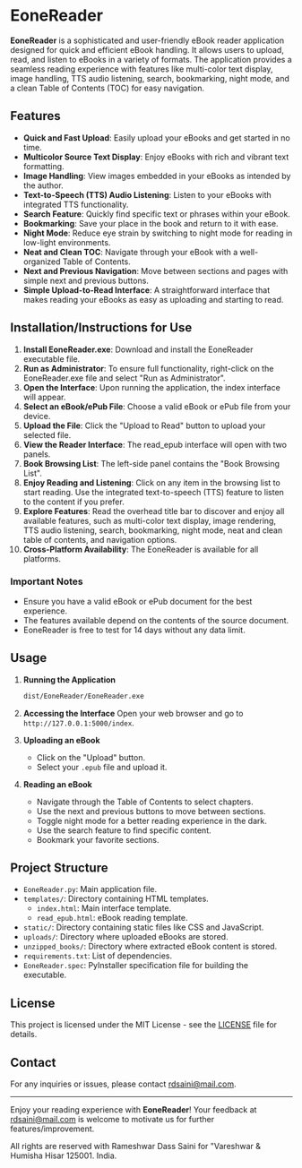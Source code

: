 

# EoneReader

**EoneReader** is a sophisticated and user-friendly eBook reader application designed for quick and efficient eBook handling. It allows users to upload, read, and listen to eBooks in a variety of formats. The application provides a seamless reading experience with features like multi-color text display, image handling, TTS audio listening, search, bookmarking, night mode, and a clean Table of Contents (TOC) for easy navigation.

## Features

- **Quick and Fast Upload**: Easily upload your eBooks and get started in no time.
- **Multicolor Source Text Display**: Enjoy eBooks with rich and vibrant text formatting.
- **Image Handling**: View images embedded in your eBooks as intended by the author.
- **Text-to-Speech (TTS) Audio Listening**: Listen to your eBooks with integrated TTS functionality.
- **Search Feature**: Quickly find specific text or phrases within your eBook.
- **Bookmarking**: Save your place in the book and return to it with ease.
- **Night Mode**: Reduce eye strain by switching to night mode for reading in low-light environments.
- **Neat and Clean TOC**: Navigate through your eBook with a well-organized Table of Contents.
- **Next and Previous Navigation**: Move between sections and pages with simple next and previous buttons.
- **Simple Upload-to-Read Interface**: A straightforward interface that makes reading your eBooks as easy as uploading and starting to read.

## Installation/Instructions for Use

1. **Install EoneReader.exe**: Download and install the EoneReader executable file.
2. **Run as Administrator**: To ensure full functionality, right-click on the EoneReader.exe file and select "Run as Administrator".
3. **Open the Interface**: Upon running the application, the index interface will appear.
4. **Select an eBook/ePub File**: Choose a valid eBook or ePub file from your device.
5. **Upload the File**: Click the "Upload to Read" button to upload your selected file.
6. **View the Reader Interface**: The read_epub interface will open with two panels.
7. **Book Browsing List**: The left-side panel contains the "Book Browsing List".
8. **Enjoy Reading and Listening**: Click on any item in the browsing list to start reading. Use the integrated text-to-speech (TTS) feature to listen to the content if you prefer.
9. **Explore Features**: Read the overhead title bar to discover and enjoy all available features, such as multi-color text display, image rendering, TTS audio listening, search, bookmarking, night mode, neat and clean table of contents, and navigation options.
10. **Cross-Platform Availability**: The EoneReader is available for all platforms.

### Important Notes
- Ensure you have a valid eBook or ePub document for the best experience.
- The features available depend on the contents of the source document.
- EoneReader is free to test for 14 days without any data limit.

## Usage

1. **Running the Application**
    ```bash
    dist/EoneReader/EoneReader.exe
    ```

2. **Accessing the Interface**
    Open your web browser and go to `http://127.0.0.1:5000/index`.

3. **Uploading an eBook**
    - Click on the "Upload" button.
    - Select your `.epub` file and upload it.

4. **Reading an eBook**
    - Navigate through the Table of Contents to select chapters.
    - Use the next and previous buttons to move between sections.
    - Toggle night mode for a better reading experience in the dark.
    - Use the search feature to find specific content.
    - Bookmark your favorite sections.

## Project Structure

- `EoneReader.py`: Main application file.
- `templates/`: Directory containing HTML templates.
  - `index.html`: Main interface template.
  - `read_epub.html`: eBook reading template.
- `static/`: Directory containing static files like CSS and JavaScript.
- `uploads/`: Directory where uploaded eBooks are stored.
- `unzipped_books/`: Directory where extracted eBook content is stored.
- `requirements.txt`: List of dependencies.
- `EoneReader.spec`: PyInstaller specification file for building the executable.

## License

This project is licensed under the MIT License - see the [LICENSE](LICENSE) file for details.

## Contact

For any inquiries or issues, please contact [rdsaini@mail.com](mailto:rdsaini@mail.com).

---

Enjoy your reading experience with **EoneReader**! Your feedback at [rdsaini@mail.com](mailto:rdsaini@mail.com) is welcome to motivate us for further features/improvement. 

All rights are reserved with Rameshwar Dass Saini for "Vareshwar & Humisha Hisar 125001. India.
